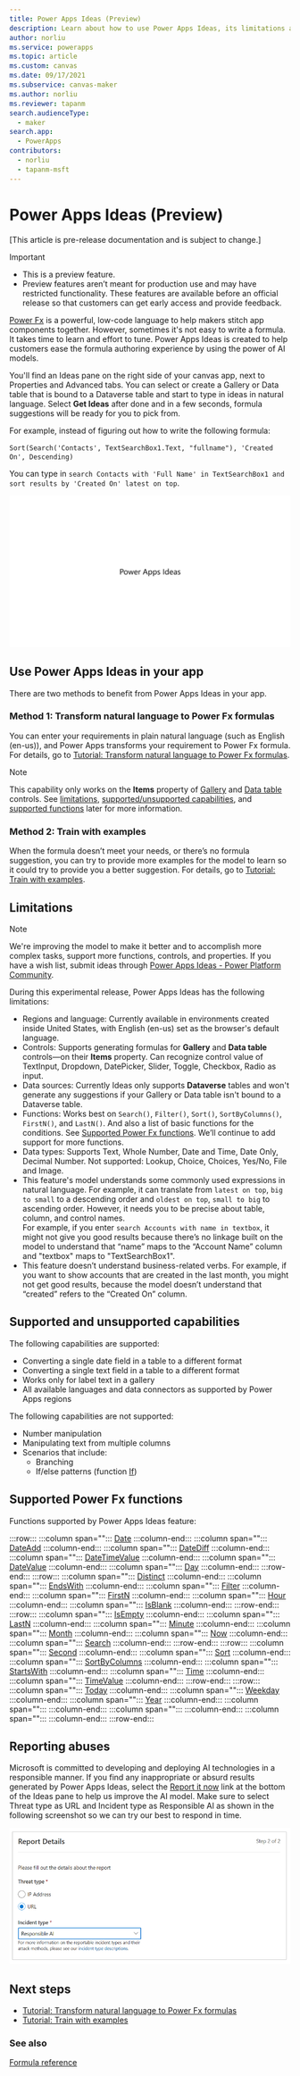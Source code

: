 ```yaml
---
title: Power Apps Ideas (Preview)
description: Learn about how to use Power Apps Ideas, its limitations and supportability, and benefit from the generated formulas.
author: norliu
ms.service: powerapps
ms.topic: article
ms.custom: canvas
ms.date: 09/17/2021
ms.subservice: canvas-maker
ms.author: norliu
ms.reviewer: tapanm
search.audienceType: 
  - maker
search.app: 
  - PowerApps
contributors:
  - norliu
  - tapanm-msft
---
```


# Power Apps Ideas (Preview)

[This article is pre-release documentation and is subject to change.]

> [!IMPORTANT]
> - This is a preview feature.
> - Preview features aren’t meant for production use and may have restricted functionality. These features are available before an official release so that customers can get early access and provide feedback.

[Power Fx](/power-platform/power-fx/overview) is a powerful, low-code language to help makers stitch app components together. However, sometimes it's not easy to write a formula. It takes time to learn and effort to tune. Power Apps Ideas is created to help customers ease the formula authoring experience by using the power of AI models.

You'll find an Ideas pane on the right side of your canvas app, next to Properties and Advanced tabs. You can select or create a Gallery or Data table that is bound to a Dataverse table and start to type in ideas in natural language. Select **Get Ideas** after done and in a few seconds, formula suggestions will be ready for you to pick from.

For example, instead of figuring out how to write the following formula:

```powerapps-dot
Sort(Search('Contacts', TextSearchBox1.Text, "fullname"), 'Created On', Descending)
```

You can type in `search Contacts with 'Full Name' in TextSearchBox1 and sort results by 'Created On' latest on top`.

![Power Apps Ideas demo.](media/power-apps-ideas/power-apps-ideas-demo.gif "Animation that shows how Power Apps Ideas work")

## Use Power Apps Ideas in your app

There are two methods to benefit from Power Apps Ideas in your app.

### Method 1: Transform natural language to Power Fx formulas

You can enter your requirements in plain natural language (such as English (en-us)), and Power Apps transforms your requirement to Power Fx formula. For details, go to [Tutorial: Transform natural language to Power Fx formulas](power-apps-ideas-transform.md).

> [!NOTE]
> This capability only works on the **Items** property of [Gallery](controls/control-gallery.md) and [Data table](controls/control-data-table.md) controls. See [limitations](#limitations), [supported/unsupported capabilities](#supported-and-unsupported-capabilities), and [supported functions](#supported-power-fx-functions) later for more information.

### Method 2: Train with examples

When the formula doesn’t meet your needs, or there’s no formula suggestion, you can try to provide more examples for the model to learn so it could try to provide you a better suggestion. For details, go to [Tutorial: Train with examples](power-apps-ideas-train-examples.md).

## Limitations

> [!NOTE]
> We're improving the model to make it better and to accomplish more complex tasks, support more functions, controls, and properties. If you have a wish list, submit ideas through [Power Apps Ideas - Power Platform Community](https://powerusers.microsoft.com/t5/Power-Apps-Ideas/idb-p/PowerAppsIdeas).

During this experimental release, Power Apps Ideas has the following limitations:

- Regions and language: Currently available in environments created inside United States, with English (en-us) set as the browser's default language.
- Controls: Supports generating formulas for **Gallery** and **Data table** controls&mdash;on their **Items** property. Can recognize control value of TextInput, Dropdown, DatePicker, Slider, Toggle, Checkbox, Radio as input.
- Data sources: Currently Ideas only supports **Dataverse** tables and won't generate any suggestions if your Gallery or Data table isn't bound to a Dataverse table.
- Functions: Works best on `Search()`, `Filter()`, `Sort()`, `SortByColumns()`, `FirstN()`, and `LastN()`. And also a list of basic functions for the conditions. See [Supported Power Fx functions](#supported-power-fx-functions). We’ll continue to add support for more functions.
- Data types: Supports Text, Whole Number, Date and Time, Date Only, Decimal Number. Not supported: Lookup, Choice, Choices, Yes/No, File and Image.
- This feature's model understands some commonly used expressions in natural  language. For example, it can translate from `latest on top`, `big to small` to a descending order and `oldest on top`, `small to big` to ascending order. However, it needs you to be precise about table, column, and control names. <br> For example, if you enter `search Accounts with name in textbox`, it might not give you good results because there’s no linkage built on the model to understand that “name” maps to the “Account Name” column and "textbox" maps to "TextSearchBox1". <br> 
- This feature doesn’t understand business-related verbs. For example, if you want to show accounts that are created in the last month, you might not get good results, because the model doesn’t understand that “created” refers to the “Created On” column.

## Supported and unsupported capabilities

The following capabilities are supported:

- Converting a single date field in a table to a different format
- Converting a single text field in a table to a different format
- Works only for label text in a gallery
- All available languages and data connectors as supported by Power Apps regions

The following capabilities are not supported:

- Number manipulation
- Manipulating text from multiple columns
- Scenarios that include:
    - Branching
    - If/else patterns (function [If](functions/function-if.md))

## Supported Power Fx functions

Functions supported by Power Apps Ideas feature:

:::row:::
   :::column span="":::
      [Date](functions/function-date-time.md)
   :::column-end:::
   :::column span="":::
      [DateAdd](functions/function-date-time.md)
   :::column-end:::
   :::column span="":::
      [DateDiff](functions/function-date-time.md)
   :::column-end:::
   :::column span="":::
      [DateTimeValue](functions/function-datevalue-timevalue.md)
   :::column-end:::
   :::column span="":::
      [DateValue](functions/function-datevalue-timevalue.md)
   :::column-end:::
   :::column span="":::
      [Day](functions/function-datetime-parts.md)
   :::column-end:::
:::row-end:::
:::row:::
   :::column span="":::
      [Distinct](functions/function-distinct.md)
   :::column-end:::
   :::column span="":::
      [EndsWith](functions/function-startswith.md)
   :::column-end:::
   :::column span="":::
      [Filter](functions/function-filter-lookup.md)
   :::column-end:::
   :::column span="":::
      [FirstN](functions/function-first-last.md)
   :::column-end:::
   :::column span="":::
      [Hour](functions/function-datetime-parts.md)
   :::column-end:::
   :::column span="":::
      [IsBlank](functions/function-isblank-isempty.md)
   :::column-end:::
:::row-end:::
:::row:::
   :::column span="":::
      [IsEmpty](functions/function-isblank-isempty.md)
   :::column-end:::
   :::column span="":::
      [LastN](functions/function-first-last.md)
   :::column-end:::
   :::column span="":::
      [Minute](functions/function-datetime-parts.md)
   :::column-end:::
   :::column span="":::
      [Month](functions/function-datetime-parts.md)
   :::column-end:::
   :::column span="":::
      [Now](functions/function-now-today-istoday.md)
   :::column-end:::
   :::column span="":::
      [Search](functions/function-filter-lookup.md)
   :::column-end:::
:::row-end:::
:::row:::
   :::column span="":::
      [Second](functions/function-datetime-parts.md)
   :::column-end:::
   :::column span="":::
      [Sort](functions/function-sort.md)
   :::column-end:::
   :::column span="":::
      [SortByColumns](functions/function-sort.md)
   :::column-end:::
   :::column span="":::
      [StartsWith](functions/function-startswith.md)
   :::column-end:::
   :::column span="":::
      [Time](functions/function-date-time.md)
   :::column-end:::
   :::column span="":::
      [TimeValue](functions/function-datevalue-timevalue.md)
   :::column-end:::
:::row-end:::
:::row:::
   :::column span="":::
      [Today](functions/function-now-today-istoday.md)
   :::column-end:::
   :::column span="":::
      [Weekday](functions/function-datetime-parts.md)
   :::column-end:::
   :::column span="":::
      [Year](functions/function-datetime-parts.md)
   :::column-end:::
   :::column span="":::
   :::column-end:::
   :::column span="":::
   :::column-end:::
   :::column span="":::
   :::column-end:::
:::row-end:::

## Reporting abuses

Microsoft is committed to developing and deploying AI technologies in a responsible manner. If you find any inappropriate or absurd results generated by Power Apps
Ideas, select the [Report it now](https://msrc.microsoft.com/report/abuse) link at the bottom of the Ideas pane to help us improve the AI model. Make sure to select Threat type as URL and Incident type as Responsible AI as shown in the following screenshot so we can try our best to respond in time.

![Reporting abuses](media/power-apps-ideas/report.png "Reporting abuses")

## Next steps

- [Tutorial: Transform natural language to Power Fx formulas](power-apps-ideas-transform.md)
- [Tutorial: Train with examples](power-apps-ideas-train-examples.md)

### See also

[Formula reference](formula-reference.md)

